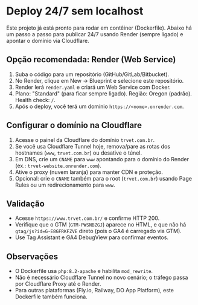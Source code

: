 # Deploy 24/7 sem localhost

Este projeto já está pronto para rodar em contêiner (Dockerfile). Abaixo há um passo a passo para publicar 24/7 usando Render (sempre ligado) e apontar o domínio via Cloudflare.

## Opção recomendada: Render (Web Service)

1. Suba o código para um repositório (GitHub/GitLab/Bitbucket).
2. No Render, clique em New → Blueprint e selecione este repositório.
3. Render lerá `render.yaml` e criará um Web Service com Docker.
4. Plano: "Standard" (para ficar sempre ligado). Região: Oregon (padrão). Health check: `/`.
5. Após o deploy, você terá um domínio `https://<nome>.onrender.com`.

## Configurar o domínio na Cloudflare

1. Acesse o painel da Cloudflare do domínio `trvet.com.br`.
2. Se você usa Cloudflare Tunnel hoje, remova/pare as rotas dos hostnames (`www`, `trvet.com.br`) ou desative o túnel.
3. Em DNS, crie um `CNAME` para `www` apontando para o domínio do Render (ex.: `trvet-website.onrender.com`).
4. Ative o proxy (nuvem laranja) para manter CDN e proteção.
5. Opcional: crie o `CNAME` também para o root (`trvet.com.br`) usando Page Rules ou um redirecionamento para `www`.

## Validação

- Acesse `https://www.trvet.com.br/` e confirme HTTP 200.
- Verifique que o GTM (`GTM-PWSNBZGJ`) aparece no HTML, e que não há `gtag/js?id=G-E8GFRKFZVE` direto (pois o GA4 é carregado via GTM).
- Use Tag Assistant e GA4 DebugView para confirmar eventos.

## Observações

- O Dockerfile usa `php:8.2-apache` e habilita `mod_rewrite`.
- Não é necessário Cloudflare Tunnel no novo cenário; o tráfego passa por Cloudflare Proxy até o Render.
- Para outras plataformas (Fly.io, Railway, DO App Platform), este Dockerfile também funciona.